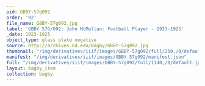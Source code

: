 ```yaml
---
pid: GBBY-57g092
order: '92'
file_name: GBBY-57g092.jpg
label: 'GBBY 57G/092: John McMullan: Football Player - 1923-1925'
_date: 1923-1925
object_type: glass plate negative
source: http://archives.nd.edu/Bagby/GBBY-57g092.jpg
thumbnail: "/img/derivatives/iiif/images/GBBY-57g092/full/250,/0/default.jpg"
manifest: "/img/derivatives/iiif/images/GBBY-57g092/manifest.json"
full: "/img/derivatives/iiif/images/GBBY-57g092/full/1140,/0/default.jpg"
layout: bagby_item
collection: bagby
---
```

